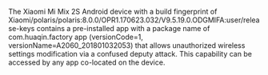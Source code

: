 The Xiaomi Mi Mix 2S Android device with a build fingerprint of Xiaomi/polaris/polaris:8.0.0/OPR1.170623.032/V9.5.19.0.ODGMIFA:user/release-keys contains a pre-installed app with a package name of com.huaqin.factory app (versionCode=1, versionName=A2060_201801032053) that allows unauthorized wireless settings modification via a confused deputy attack. This capability can be accessed by any app co-located on the device.